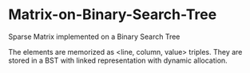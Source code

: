 # Matrix-on-Binary-Search-Tree
Sparse Matrix implemented on a Binary Search Tree

The elements are memorized as <line, column, value> triples. They are stored in a BST with linked representation with dynamic allocation.
